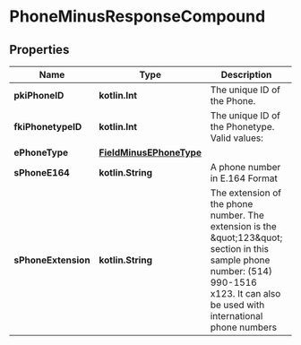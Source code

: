 
# PhoneMinusResponseCompound

## Properties
Name | Type | Description | Notes
------------ | ------------- | ------------- | -------------
**pkiPhoneID** | **kotlin.Int** | The unique ID of the Phone. | 
**fkiPhonetypeID** | **kotlin.Int** | The unique ID of the Phonetype.  Valid values:  |Value|Description| |-|-| |1|Office| |2|Home| |3|Mobile| |4|Fax| |5|Pager| |6|Toll Free| | 
**ePhoneType** | [**FieldMinusEPhoneType**](FieldMinusEPhoneType.md) |  |  [optional]
**sPhoneE164** | **kotlin.String** | A phone number in E.164 Format |  [optional]
**sPhoneExtension** | **kotlin.String** | The extension of the phone number.  The extension is the \&quot;123\&quot; section in this sample phone number: (514) 990-1516 x123.  It can also be used with international phone numbers |  [optional]



